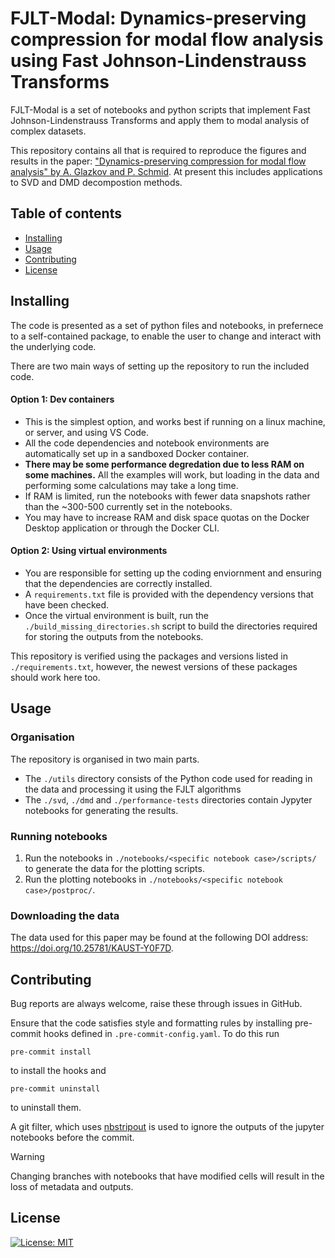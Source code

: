 # FJLT-Modal: Dynamics-preserving compression for modal flow analysis using Fast Johnson-Lindenstrauss Transforms
FJLT-Modal is a set of notebooks and python scripts that implement Fast Johnson-Lindenstrauss Transforms and apply them to modal analysis of complex datasets.

This repository contains all that is required to reproduce the figures and results in the paper: ["Dynamics-preserving compression for modal flow analysis" by A. Glazkov and P. Schmid](https://doi.org/10.1017/jfm.2024.1097).
At present this includes applications to SVD and DMD decompostion methods.

## Table of contents
- [Installing](#installing)
- [Usage](#usage)
- [Contributing](#contributing)
- [License](#license)

## Installing
The code is presented as a set of python files and notebooks, in prefernece to a self-contained package, to enable the user to change and interact with the underlying code.

There are two main ways of setting up the repository to run the included code.
#### Option 1: Dev containers
- This is the simplest option, and works best if running on a linux machine, or server, and using VS Code.
- All the code dependencies and notebook environments are automatically set up in a sandboxed Docker container.
- **There may be some performance degredation due to less RAM on some machines.** All the examples will work, but loading in the data and performing some calculations may take a long time.
- If RAM is limited, run the notebooks with fewer data snapshots rather than the ~300-500 currently set in the notebooks.
- You may have to increase RAM and disk space quotas on the Docker Desktop application or through the Docker CLI.
#### Option 2: Using virtual environments
- You are responsible for setting up the coding enviornment and ensuring that the dependencies are correctly installed.
- A `requirements.txt` file is provided with the dependency versions that have been checked.
- Once the virtual environment is built, run the `./build_missing_directories.sh` script to build the directories required for storing the outputs from the notebooks.

This repository is verified using the packages and versions listed in `./requirements.txt`, however, the newest versions of these packages should work here too.

## Usage
### Organisation
The repository is organised in two main parts.
 - The `./utils` directory consists of the Python code used for reading in the data and processing it using the FJLT algorithms
 - The `./svd`, `./dmd` and `./performance-tests` directories contain Jypyter notebooks for generating the results.

### Running notebooks
1. Run the notebooks in `./notebooks/<specific notebook case>/scripts/` to generate the data for the plotting scripts.
2. Run the plotting notebooks in `./notebooks/<specific notebook case>/postproc/`.

### Downloading the data
The data used for this paper may be found at the following DOI address: https://doi.org/10.25781/KAUST-Y0F7D.

## Contributing
Bug reports are always welcome, raise these through issues in GitHub.

Ensure that the code satisfies style and formatting rules by installing pre-commit hooks defined in `.pre-commit-config.yaml`. To do this run
```
pre-commit install
```
to install the hooks and
```
pre-commit uninstall
```
to uninstall them.


A git filter, which uses [nbstripout](https://github.com/kynan/nbstripout) is used to ignore the outputs of the jupyter notebooks before the commit.
> [!WARNING]
>
> Changing branches with notebooks that have modified cells will result in the loss of metadata and outputs.

## License
[![License: MIT](https://img.shields.io/badge/License-MIT-yellow.svg)](https://opensource.org/licenses/MIT)
